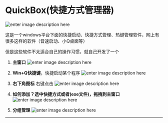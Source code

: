 QuickBox(快捷方式管理器)
===================

![enter image description here](https://github.com/viewergit/QuickBox/blob/master/ReadMe/Box.ico?raw=true)


这是一个windows平台下面的快捷启动、快捷方式管理、热键管理软件，网上有很多这样的软件（音速启动、小Q桌面等）

但是这些软件不太适合自己的操作习惯，就自己开发了一个

 1. **主窗口**
![enter image description here](https://github.com/viewergit/QuickBox/blob/master/ReadMe/2.png?raw=true)

 2. **Win+Q快捷键**，快捷启动某个程序
![enter image description here](https://github.com/viewergit/QuickBox/blob/master/ReadMe/1.png?raw=true)

 3. **右下角图标** 右键点击
![enter image description here](https://github.com/viewergit/QuickBox/blob/master/ReadMe/4.png?raw=true)

 4. **如何添加？选中快捷方式或者(exe文件)，拖拽到主窗口**
![enter image description here](https://github.com/viewergit/QuickBox/blob/master/ReadMe/0.png?raw=true)

 5. **分组管理**
![enter image description here](https://github.com/viewergit/QuickBox/blob/master/ReadMe/3.png?raw=true)




----------


